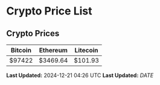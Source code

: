 # Crypto Price List

## Crypto Prices
| Bitcoin | Ethereum | Litecoin |
| ------- | -------- | -------- |
| $97422 | $3469.64 | $101.93 |
**Last Updated:** 2024-12-21 04:26 UTC
**Last Updated:** $DATE$
